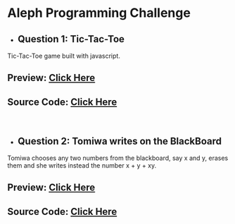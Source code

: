 # Aleph Programming Challenge

- ## Question 1: Tic-Tac-Toe
Tic-Tac-Toe game built with javascript.

## Preview: [Click Here](https://eni4sure.github.io/aleph-challenge/TicTacToe/index.html)
## Source Code: [Click Here](https://github.com/eni4sure/aleph-challenge/blob/main/TicTacToe/index.html)

<br>

- ## Question 2: Tomiwa writes on the BlackBoard
Tomiwa chooses any two numbers from the blackboard, say x and y, erases them and she writes instead the number x + y + xy. 

## Preview: [Click Here](https://eni4sure.github.io/aleph-challenge/BlackBoard/index.html)
## Source Code: [Click Here](https://github.com/eni4sure/aleph-challenge/blob/main/BlackBoard/index.html)